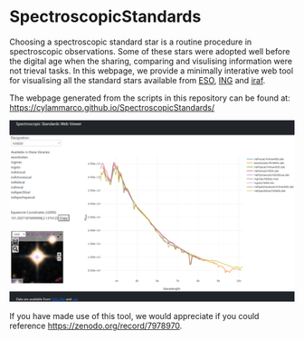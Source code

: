 # SpectroscopicStandards

Choosing a spectroscopic standard star is a routine procedure in spectroscopic observations. Some of these stars were adopted well before the digital age when the sharing, comparing and visulising information were not trieval tasks. In this webpage, we provide a minimally interative web tool for visualising all the standard stars available from [ESO](https://eso.org/sci/observing/tools/standards.html), [ING](https://www.ing.iac.es//Astronomy/observing/manuals/html_manuals/tech_notes/tn065-100/workflux.html) and [iraf](https://github.com/iraf-community/iraf/tree/main/noao/lib/onedstds).

The webpage generated from the scripts in this repository can be found at:
<https://cylammarco.github.io/SpectroscopicStandards/>

![alt text](https://github.com/cylammarco/SpectroscopicStandards/blob/main/screenshot-preview.png?raw=true)

If you have made use of this tool, we would appreciate if you could reference <https://zenodo.org/record/7978970>.
